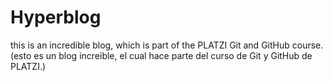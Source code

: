 # Hyperblog
this is an incredible blog, which is part of the PLATZI Git and GitHub course.(esto es un blog increible, el cual hace parte del curso de Git y GitHub de PLATZI.)
